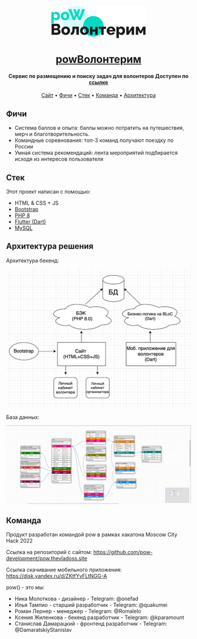 <h1 align="center">
  <br>
  <a href="https://pow.thevladoss.site"><img src="https://github.com/pow-development/pow.thevladoss.site/blob/main/img/logo.png"></img></a>
  <br>
 <br>
  <a href="https://pow.thevladoss.site">powВолонтерим</a>
  <br>
</h1>

<h4 align="center">Сервис по размещению и поиску задач для волонтеров Доступен по <a href="https://pow.thevladoss.site/">ссылке </a></h4>

<p align="center">
  <a href="https://pow.thevladoss.site">Сайт</a> •
  <a href="#фичи">Фичи</a> •
  <a href="#стек">Стек</a> •
  <a href="#команда">Команда</a> •
  <a href="#архитектура решения">Архитектура</a>
</p>


## Фичи

- Система баллов и опыта: баллы можно потратить на путешествия, мерч и благотворительность.
- Командные соревнования: топ-3 команд получают поездку по России
- Умная система рекомендаций: лента мероприятий подбирается исходя из интересов пользователя

## Стек

Этот проект написан с помощью:

- HTML & CSS + JS
- [Bootstrap](https://getbootstrap.com/)
- [PHP 8](https://www.php.net/manual-lookup.php?pattern=releases%2F8.0%2Fen.php%2C&lang=en&scope=404quickref)
- [Flutter (Dart)](https://flutter.dev/)
- [MySQL](https://www.mysql.com/)

## Архитектура решения

Архитектура бекенд: 

<p align="center">
  <img src="https://github.com/pow-development/pow.thevladoss.site/blob/main/img/a.jpg">
</p>

База данных:

![картинка с базой данных](https://github.com/pow-development/pow.thevladoss.site/blob/main/img/bd.png)

## Команда 

Продукт разработан командой pow в рамках хакатона Moscow City Hack 2022

Ссылка на репозиторий с сайтом: https://github.com/pow-development/pow.thevladoss.site

Ссылка скачивание мобильного приложения: https://disk.yandex.ru/d/ZKtfYvFLtNGG-A

pow() - это мы:
- Ника Молоткова - дизайнер - Telegram: @onefad
- Илья Тампио - старший разработчик - Telegram: @quakumei
- Роман Лернер - менеджер - Telegram: @Romalelo
- Ксения Жиленкова - бекенд разработчик - Telegram: @kparamount
- Станислав Дамарацкий - фронтенд разработчик - Telegram: @DamaratskiyStanislav
